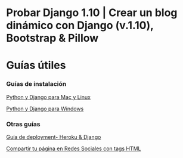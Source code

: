 # Probar Django 1.10 | Crear un blog dinámico con Django (v.1.10), Bootstrap &amp; Pillow 


# Guías útiles

### Guías de instalación

[Python y Django para Mac y Linux](https://github.com/probardjango/Guias/blob/master/InstalacionMacLinux.md)

[Python y Django para Windows](https://github.com/probardjango/Guias/blob/master/InstalacionWindows.md)

### Otras guías

[Guía de deployment- Heroku & Django](https://github.com/probardjango/Guias/blob/master/Gu%C3%ADa%20de%20deployment-%20Heroku%20y%20Django.md)

[Compartir tu página en Redes Sociales con tags HTML](https://github.com/probardjango/Guias/blob/master/compartir_redes_sociales.md)
